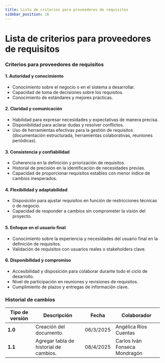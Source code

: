 ```yaml
---
title: Lista de criterios para proveedores de requisitos
sidebar_position: 16
---
```


# Lista de criterios para proveedores de requisitos

### **Criterios para proveedores de requisitos**

#### **1. Autoridad y conocimiento**

- Conocimiento sobre el negocio o en el sistema a desarrollar.
- Capacidad de toma de decisiones sobre los requisitos.
- Conocimiento de estándares y mejores prácticas.

#### **2. Claridad y comunicación**

- Habilidad para expresar necesidades y expectativas de manera precisa.
- Disponibilidad para aclarar dudas y resolver conflictos.
- Uso de herramientas efectivas para la gestión de requisitos (documentación estructurada, herramientas colaborativas, reuniones periódicas).

#### **3. Consistencia y confiabilidad**

- Coherencia en la definición y priorización de requisitos.
- Historial de precisión en la identificación de necesidades previas.
- Capacidad de proporcionar requisitos estables con menor índice de cambios inesperados.

#### **4. Flexibilidad y adaptabilidad**

- Disposición para ajustar requisitos en función de restricciones técnicas o de negocio.
- Capacidad de responder a cambios sin comprometer la visión del proyecto.

#### **5. Enfoque en el usuario final**

- Conocimiento sobre la experiencia y necesidades del usuario final en la definición de requisitos.
- Validación de requisitos con usuarios reales o stakeholders clave.

#### **6. Disponibilidad y compromiso**

- Accesibilidad y disposición para colaborar durante todo el ciclo de desarrollo.
- Nivel de participación en reuniones y revisiones de requisitos.
- Cumplimiento de plazos y entregas de información clave.

### Historial de cambios

| **Tipo de versión** | **Descripción**                       | **Fecha** | **Colaborador**               |
| ------------------- | ------------------------------------- | --------- | ----------------------------- |
| **1.0**             | Creación del documento.                | 06/3/2025 | Angélica Ríos Cuentas         |
| **1.1**             | Agregar tabla de historial de cambios. | 08/4/2025 | Carlos Iván Fonseca Mondragón |
